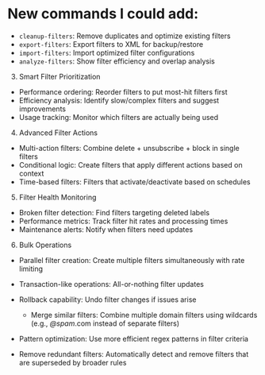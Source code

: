   # New commands I could add:
  - `cleanup-filters`: Remove duplicates and optimize existing filters
  - `export-filters`: Export filters to XML for backup/restore
  - `import-filters`: Import optimized filter configurations
  - `analyze-filters`: Show filter efficiency and overlap analysis

  3. Smart Filter Prioritization

  - Performance ordering: Reorder filters to put most-hit filters first
  - Efficiency analysis: Identify slow/complex filters and suggest improvements
  - Usage tracking: Monitor which filters are actually being used

  4. Advanced Filter Actions

  - Multi-action filters: Combine delete + unsubscribe + block in single filters
  - Conditional logic: Create filters that apply different actions based on context
  - Time-based filters: Filters that activate/deactivate based on schedules

  5. Filter Health Monitoring

  - Broken filter detection: Find filters targeting deleted labels
  - Performance metrics: Track filter hit rates and processing times
  - Maintenance alerts: Notify when filters need updates

  6. Bulk Operations

  - Parallel filter creation: Create multiple filters simultaneously with rate limiting
  - Transaction-like operations: All-or-nothing filter updates
  - Rollback capability: Undo filter changes if issues arise



    - Merge similar filters: Combine multiple domain filters using wildcards (e.g., *@spam*.com instead of separate filters)
  - Pattern optimization: Use more efficient regex patterns in filter criteria
  - Remove redundant filters: Automatically detect and remove filters that are superseded by broader rules
